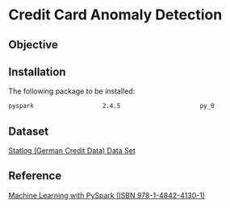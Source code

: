 # Credit Card Anomaly Detection

## Objective




## Installation
The following package to be installed:

```bash
pyspark                   2.4.5                      py_0 
```


## Dataset
[Statlog (German Credit Data) Data Set](https://archive.ics.uci.edu/ml/datasets/statlog+(german+credit+data))

## Reference
[Machine Learning with PySpark (ISBN 978-1-4842-4130-1)](https://www.apress.com/gp/book/9781484241301)
